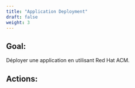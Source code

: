 ```yaml
---
title: "Application Deployment"
draft: false
weight: 3
---
```


## Goal:
Déployer une application en utilisant Red Hat ACM.

## Actions: